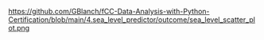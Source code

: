 https://github.com/GBlanch/fCC-Data-Analysis-with-Python-Certification/blob/main/4.sea_level_predictor/outcome/sea_level_scatter_plot.png


